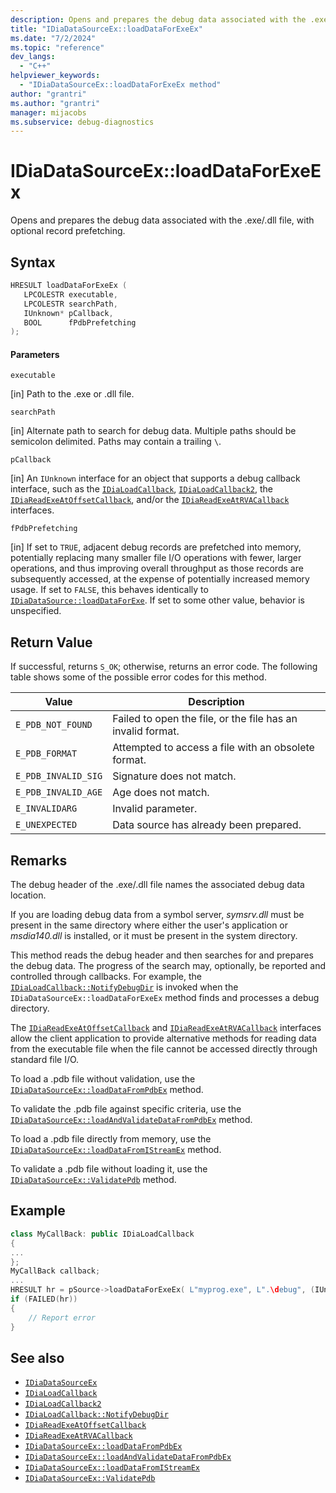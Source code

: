 ```yaml
---
description: Opens and prepares the debug data associated with the .exe/.dll file, with optional record prefetching.
title: "IDiaDataSourceEx::loadDataForExeEx"
ms.date: "7/2/2024"
ms.topic: "reference"
dev_langs:
  - "C++"
helpviewer_keywords:
  - "IDiaDataSourceEx::loadDataForExeEx method"
author: "grantri"
ms.author: "grantri"
manager: mijacobs
ms.subservice: debug-diagnostics
---
```


# IDiaDataSourceEx::loadDataForExeEx

Opens and prepares the debug data associated with the .exe/.dll file, with optional record prefetching.

## Syntax

```c++
HRESULT loadDataForExeEx (
   LPCOLESTR executable,
   LPCOLESTR searchPath,
   IUnknown* pCallback,
   BOOL      fPdbPrefetching
);
```

#### Parameters

`executable`

[in] Path to the .exe or .dll file.

`searchPath`

[in] Alternate path to search for debug data. Multiple paths should be semicolon delimited. Paths may contain a trailing `\`.

`pCallback`

[in] An `IUnknown` interface for an object that supports a debug callback interface, such as the [`IDiaLoadCallback`](../../debugger/debug-interface-access/idialoadcallback.md), [`IDiaLoadCallback2`](../../debugger/debug-interface-access/idialoadcallback2.md), the [`IDiaReadExeAtOffsetCallback`](../../debugger/debug-interface-access/idiareadexeatoffsetcallback.md), and/or the [`IDiaReadExeAtRVACallback`](../../debugger/debug-interface-access/idiareadexeatrvacallback.md) interfaces.

`fPdbPrefetching`

[in] If set to `TRUE`, adjacent debug records are prefetched into memory, potentially replacing many smaller file I/O operations with fewer, larger operations, and thus improving overall throughput as those records are subsequently accessed, at the expense of potentially increased memory usage. If set to `FALSE`, this behaves identically to [`IDiaDataSource::loadDataForExe`](../../debugger/debug-interface-access/idiadatasource-loaddataforexe.md). If set to some other value, behavior is unspecified.

## Return Value

If successful, returns `S_OK`; otherwise, returns an error code. The following table shows some of the possible error codes for this method.

|Value|Description|
|-----------|-----------------|
|`E_PDB_NOT_FOUND`|Failed to open the file, or the file has an invalid format.|
|`E_PDB_FORMAT`|Attempted to access a file with an obsolete format.|
|`E_PDB_INVALID_SIG`|Signature does not match.|
|`E_PDB_INVALID_AGE`|Age does not match.|
|`E_INVALIDARG`|Invalid parameter.|
|`E_UNEXPECTED`|Data source has already been prepared.|

## Remarks

The debug header of the .exe/.dll file names the associated debug data location.

If you are loading debug data from a symbol server, *symsrv.dll* must be present in the same directory where either the user's application or *msdia140.dll* is installed, or it must be present in the system directory.

This method reads the debug header and then searches for and prepares the debug data. The progress of the search may, optionally, be reported and controlled through callbacks. For example, the [`IDiaLoadCallback::NotifyDebugDir`](../../debugger/debug-interface-access/idialoadcallback-notifydebugdir.md) is invoked when the `IDiaDataSourceEx::loadDataForExeEx` method finds and processes a debug directory.

The [`IDiaReadExeAtOffsetCallback`](../../debugger/debug-interface-access/idiareadexeatoffsetcallback.md) and [`IDiaReadExeAtRVACallback`](../../debugger/debug-interface-access/idiareadexeatrvacallback.md) interfaces allow the client application to provide alternative methods for reading data from the executable file when the file cannot be accessed directly through standard file I/O.

To load a .pdb file without validation, use the [`IDiaDataSourceEx::loadDataFromPdbEx`](../../debugger/debug-interface-access/idiadatasourceex-loaddatafrompdbex.md) method.

To validate the .pdb file against specific criteria, use the [`IDiaDataSourceEx::loadAndValidateDataFromPdbEx`](../../debugger/debug-interface-access/idiadatasourceex-loadandvalidatedatafrompdbex.md) method.

To load a .pdb file directly from memory, use the [`IDiaDataSourceEx::loadDataFromIStreamEx`](../../debugger/debug-interface-access/idiadatasourceex-loaddatafromistreamex.md) method.

To validate a .pdb file without loading it, use the [`IDiaDataSourceEx::ValidatePdb`](../../debugger/debug-interface-access/idiadatasourceex-validatepdb.md) method.

## Example

```c++
class MyCallBack: public IDiaLoadCallback
{
...
};
MyCallBack callback;
...
HRESULT hr = pSource->loadDataForExeEx( L"myprog.exe", L".\debug", (IUnknown*)&callback, TRUE);
if (FAILED(hr))
{
    // Report error
}
```

## See also

- [`IDiaDataSourceEx`](../../debugger/debug-interface-access/idiadatasourceEx.md)
- [`IDiaLoadCallback`](../../debugger/debug-interface-access/idialoadcallback.md)
- [`IDiaLoadCallback2`](../../debugger/debug-interface-access/idialoadcallback2.md)
- [`IDiaLoadCallback::NotifyDebugDir`](../../debugger/debug-interface-access/idialoadcallback-notifydebugdir.md)
- [`IDiaReadExeAtOffsetCallback`](../../debugger/debug-interface-access/idiareadexeatoffsetcallback.md)
- [`IDiaReadExeAtRVACallback`](../../debugger/debug-interface-access/idiareadexeatrvacallback.md)
- [`IDiaDataSourceEx::loadDataFromPdbEx`](../../debugger/debug-interface-access/idiadatasourceex-loaddatafrompdbex.md)
- [`IDiaDataSourceEx::loadAndValidateDataFromPdbEx`](../../debugger/debug-interface-access/idiadatasourceex-loadandvalidatedatafrompdbex.md)
- [`IDiaDataSourceEx::loadDataFromIStreamEx`](../../debugger/debug-interface-access/idiadatasourceex-loaddatafromistreamex.md)
- [`IDiaDataSourceEx::ValidatePdb`](../../debugger/debug-interface-access/idiadatasourceex-validatepdb.md)
